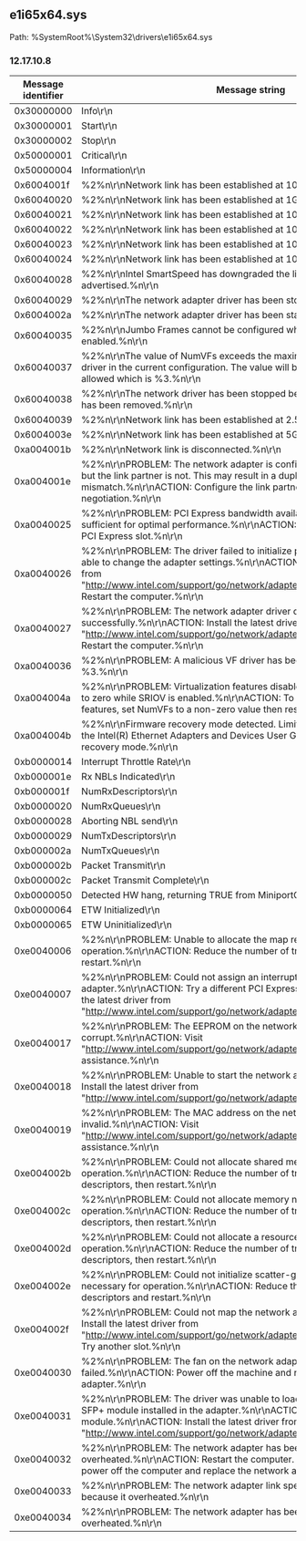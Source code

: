 ## e1i65x64.sys

Path: %SystemRoot%\System32\drivers\e1i65x64.sys

### 12.17.10.8

Message identifier | Message string
--- | ---
0x30000000 | Info\r\n
0x30000001 | Start\r\n
0x30000002 | Stop\r\n
0x50000001 | Critical\r\n
0x50000004 | Information\r\n
0x6004001f | %2%n\r\nNetwork link has been established at 10Gbps full duplex.%n\r\n
0x60040020 | %2%n\r\nNetwork link has been established at 1Gbps full duplex.%n\r\n
0x60040021 | %2%n\r\nNetwork link has been established at 100Mbps full duplex.%n\r\n
0x60040022 | %2%n\r\nNetwork link has been established at 100Mbps half duplex.%n\r\n
0x60040023 | %2%n\r\nNetwork link has been established at 10Mbps full duplex.%n\r\n
0x60040024 | %2%n\r\nNetwork link has been established at 10Mbps half duplex.%n\r\n
0x60040028 | %2%n\r\nIntel SmartSpeed has downgraded the link speed from the maximum advertised.%n\r\n
0x60040029 | %2%n\r\nThe network adapter driver has been stopped.%n\r\n
0x6004002a | %2%n\r\nThe network adapter driver has been started.%n\r\n
0x60040035 | %2%n\r\nJumbo Frames cannot be configured when MACSec is enabled.%n\r\n
0x60040037 | %2%n\r\nThe value of NumVFs exceeds the maximum value allowed by the driver in the current configuration. The value will be set to the maximum allowed which is %3.%n\r\n
0x60040038 | %2%n\r\nThe network driver has been stopped because the network adapter has been removed.%n\r\n
0x60040039 | %2%n\r\nNetwork link has been established at 2.5Gbps full duplex.%n\r\n
0x6004003e | %2%n\r\nNetwork link has been established at 5Gbps full duplex.%n\r\n
0xa004001b | %2%n\r\nNetwork link is disconnected.%n\r\n
0xa004001e | %2%n\r\nPROBLEM: The network adapter is configured for auto-negotiation but the link partner is not.  This may result in a duplex mismatch.%n\r\nACTION: Configure the link partner for auto-negotiation.%n\r\n
0xa0040025 | %2%n\r\nPROBLEM: PCI Express bandwidth available for this adapter is not sufficient for optimal performance.%n\r\nACTION: Move the adapter to a x8 PCI Express slot.%n\r\n
0xa0040026 | %2%n\r\nPROBLEM: The driver failed to initialize properly.  You may not be able to change the adapter settings.%n\r\nACTION: Install the latest driver from "http://www.intel.com/support/go/network/adapter/home.htm".%n\r\nACTION: Restart the computer.%n\r\n
0xa0040027 | %2%n\r\nPROBLEM: The network adapter driver did not unload successfully.%n\r\nACTION: Install the latest driver from "http://www.intel.com/support/go/network/adapter/home.htm".%n\r\nACTION: Restart the computer.%n\r\n
0xa0040036 | %2%n\r\nPROBLEM: A malicious VF driver has been detected on VF ID %3.%n\r\n
0xa004004a | %2%n\r\nPROBLEM: Virtualization features disabled because NumVFs was set to zero while SRIOV is enabled.%n\r\nACTION: To enable virtualization features, set NumVFs to a non-zero value then restart the adapter.%n\r\n
0xa004004b | %2%n\r\nFirmware recovery mode detected. Limiting functionality. Refer to the Intel(R) Ethernet Adapters and Devices User Guide for details on firmware recovery mode.%n\r\n
0xb0000014 | Interrupt Throttle Rate\r\n
0xb000001e | Rx NBLs Indicated\r\n
0xb000001f | NumRxDescriptors\r\n
0xb0000020 | NumRxQueues\r\n
0xb0000028 | Aborting NBL send\r\n
0xb0000029 | NumTxDescriptors\r\n
0xb000002a | NumTxQueues\r\n
0xb000002b | Packet Transmit\r\n
0xb000002c | Packet Transmit Complete\r\n
0xb0000050 | Detected HW hang, returning TRUE from MiniportCheckForHangEx\r\n
0xb0000064 | ETW Initialized\r\n
0xb0000065 | ETW Uninitialized\r\n
0xe0040006 | %2%n\r\nPROBLEM: Unable to allocate the map registers necessary for operation.%n\r\nACTION: Reduce the number of transmit descriptors and restart.%n\r\n
0xe0040007 | %2%n\r\nPROBLEM: Could not assign an interrupt for the network adapter.%n\r\nACTION: Try a different PCI Express slot.%n\r\nACTION: Install the latest driver from "http://www.intel.com/support/go/network/adapter/home.htm".%n\r\n
0xe0040017 | %2%n\r\nPROBLEM: The EEPROM on the network adapter may be corrupt.%n\r\nACTION: Visit "http://www.intel.com/support/go/network/adapter/home.htm" for assistance.%n\r\n
0xe0040018 | %2%n\r\nPROBLEM: Unable to start the network adapter.%n\r\nACTION: Install the latest driver from "http://www.intel.com/support/go/network/adapter/home.htm".%n\r\n
0xe0040019 | %2%n\r\nPROBLEM: The MAC address on the network adapter is invalid.%n\r\nACTION: Visit "http://www.intel.com/support/go/network/adapter/home.htm" for assistance.%n\r\n
0xe004002b | %2%n\r\nPROBLEM: Could not allocate shared memory necessary for operation.%n\r\nACTION: Reduce the number of transmit and receive descriptors, then restart.%n\r\n
0xe004002c | %2%n\r\nPROBLEM: Could not allocate memory necessary for operation.%n\r\nACTION: Reduce the number of transmit and receive descriptors, then restart.%n\r\n
0xe004002d | %2%n\r\nPROBLEM: Could not allocate a resource pool necessary for operation.%n\r\nACTION: Reduce the number of transmit and receive descriptors, then restart.%n\r\n
0xe004002e | %2%n\r\nPROBLEM: Could not initialize scatter-gather DMA resources necessary for operation.%n\r\nACTION: Reduce the number of transmit descriptors and restart.%n\r\n
0xe004002f | %2%n\r\nPROBLEM: Could not map the network adapter flash.%n\r\nACTION: Install the latest driver from "http://www.intel.com/support/go/network/adapter/home.htm".%n\r\nACTION: Try another slot.%n\r\n
0xe0040030 | %2%n\r\nPROBLEM: The fan on the network adapter has failed.%n\r\nACTION: Power off the machine and replace the network adapter.%n\r\n
0xe0040031 | %2%n\r\nPROBLEM: The driver was unable to load due to an unsupported SFP+ module installed in the adapter.%n\r\nACTION: Replace the module.%n\r\nACTION: Install the latest driver from "http://www.intel.com/support/go/network/adapter/home.htm".%n\r\n
0xe0040032 | %2%n\r\nPROBLEM: The network adapter has been stopped because it has overheated.%n\r\nACTION: Restart the computer. If the problem persists, power off the computer and replace the network adapter.%n\r\n
0xe0040033 | %2%n\r\nPROBLEM: The network adapter link speed was downshifted because it overheated.%n\r\n
0xe0040034 | %2%n\r\nPROBLEM: The network adapter has been stopped because it has overheated.%n\r\n
